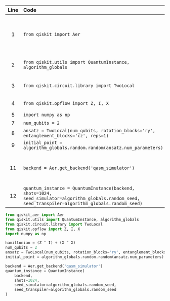 | Line | Code | Scenario | Reference | Artifact | Refactoring |   
| :--: | :--- | :------- | :-------: | :------- | :---------- | 
| 1 | `from qiskit import Aer` | Deprecation -> Importing from qiskit.providers.aer is deprecated and will stop working in Qiskit 1.0 | qrn_notax_ddbb-4194776d-c578-4b79-8dc6-9c5e286bc808 | qiskit.providers.aer | `from qiskit_aer import Aer` |
| 2 | `from qiskit.utils import QuantumInstance, algorithm_globals` | Updated -> QuantumInstance class is moved | IK | qiskit.utils | `from qiskit.utils import QuantumInstance, algorithm_globals` |
| 3 | `from qiskit.circuit.library import TwoLocal` | Updated -> TwoLocal class is moved | IK | qiskit.circuit.library | `from qiskit.circuit.library import TwoLocal` |
| 4 | `from qiskit.opflow import Z, I, X` | Updated -> Z, I, X classes are moved | IK | qiskit.opflow | `from qiskit.opflow import Z, I, X` |
| 5 | `import numpy as np` | - | IK | numpy | - |
| 7 | `num_qubits = 2` | - | IK | - | - |
| 8 | `ansatz = TwoLocal(num_qubits, rotation_blocks='ry', entanglement_blocks='cz', reps=1)` | - | IK | - | - |
| 9 | `initial_point = algorithm_globals.random.random(ansatz.num_parameters)` | - | IK | - | - |
| 11 | `backend = Aer.get_backend('qasm_simulator')` | Deprecation -> Aer.get_backend() method has changed | qrn_notax_ddbb-98ed0e4a-c3d2-4c4f-93a7-42ebe62e7869 | Aer | `backend = Aer.get_backend('qasm_simulator')` |
| 12 | `quantum_instance = QuantumInstance(backend, shots=1024, seed_simulator=algorithm_globals.random_seed, seed_transpiler=algorithm_globals.random_seed)` | - | IK | QuantumInstance | - |

```python
from qiskit_aer import Aer
from qiskit.utils import QuantumInstance, algorithm_globals
from qiskit.circuit.library import TwoLocal
from qiskit.opflow import Z, I, X
import numpy as np

hamiltonian = (Z ^ I) + (X ^ X)
num_qubits = 2
ansatz = TwoLocal(num_qubits, rotation_blocks='ry', entanglement_blocks='cz', reps=1)
initial_point = algorithm_globals.random.random(ansatz.num_parameters)

backend = Aer.get_backend('qasm_simulator')
quantum_instance = QuantumInstance(
    backend,
    shots=1024,
    seed_simulator=algorithm_globals.random_seed,
    seed_transpiler=algorithm_globals.random_seed
)
```